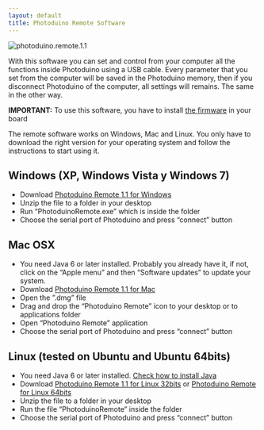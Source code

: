 ```yaml
---
layout: default
title: Photoduino Remote Software
---
```


![](../../assets/images/photoduino.remote.1.1.jpg "photoduino.remote.1.1")

With this software you can set and control from your computer all the functions inside Photoduino using a USB cable. Every parameter that you set from the computer will be saved in the Photoduino memory, then if you disconnect Photoduino of the computer, all settings will remains. The same in the other way.

**IMPORTANT:** To use this software, you have to install [the firmware](../firmware/installing-the-firmware/ "Installing the firmware") in your board

The remote software works on Windows, Mac and Linux. You only have to download the right version for your operating system and follow the instructions to start using it.

## Windows (XP, Windows Vista y Windows 7)

-   Download [Photoduino Remote 1.1 for Windows](http://sourceforge.net/projects/photoduino/files/software/photoduino_remote_1.1_windows.zip/download)
-   Unzip the file to a folder in your desktop
-   Run “PhotoduinoRemote.exe” which is inside the folder
-   Choose the serial port of Photoduino and press “connect” button

## Mac OSX

-   You need Java 6 or later installed. Probably you already have it, if not, click on the “Apple menu” and then “Software updates” to update your system.
-   Download [Photoduino Remote 1.1 for Mac](http://sourceforge.net/projects/photoduino/files/software/photoduino_remote_1.1_macosx.dmg.zip/download)
-   Open the  ”.dmg” file
-   Drag and drop the “Photoduino Remote” icon to your desktop or to applications folder
-   Open “Photoduino Remote” application
-   Choose the serial port of Photoduino and press “connect” button

## Linux (tested on Ubuntu and Ubuntu 64bits)

-   You need Java 6 or later installed. [Check how to install Java](http://www.wikihow.com/Install-Oracle-Java-on-Ubuntu-Linux)
-   Download [Photoduino Remote 1.1 for Linux 32bits](http://sourceforge.net/projects/photoduino/files/software/photoduino_remote_1.1_linux32.zip/download) or [Photoduino Remote for Linux 64bits](http://sourceforge.net/projects/photoduino/files/software/photoduino_remote_1.1_linux64.zip/download)
-   Unzip the file to a folder in your desktop
-   Run the file “PhotoduinoRemote” inside the folder
-   Choose the serial port of Photoduino and press “connect” button
